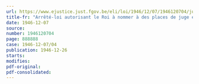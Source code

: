 ```yaml
---
url: https://www.ejustice.just.fgov.be/eli/loi/1946/12/07/1946120704/justel
title-fr: "Arrêté-loi autorisant le Roi à nommer à des places de juge effectif et de juge suppléant au tribunal de commerce de St-Nicolas (Waes)"
date: 1946-12-07
source:
number: 1946120704
page: 888888
case: 1946-12-07/04
publication: 1946-12-26
starts:
modifies:
pdf-original:
pdf-consolidated:
---
```


